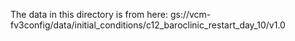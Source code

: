 The data in this directory is from here:
gs://vcm-fv3config/data/initial_conditions/c12_baroclinic_restart_day_10/v1.0
